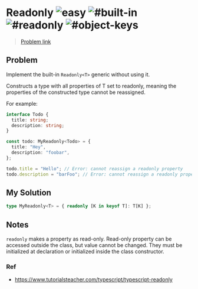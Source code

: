 <h1>Readonly <img src="https://img.shields.io/badge/-easy-7aad0c" alt="easy"/> <img src="https://img.shields.io/badge/-%23built--in-999" alt="#built-in"/> <img src="https://img.shields.io/badge/-%23readonly-999" alt="#readonly"/> <img src="https://img.shields.io/badge/-%23object--keys-999" alt="#object-keys"/></h1>

> [Problem link](https://github.com/type-challenges/type-challenges/tree/main/questions/00007-easy-readonly)

<h2> Problem </h2>

Implement the built-in `Readonly<T>` generic without using it.

Constructs a type with all properties of T set to readonly, meaning the properties of the constructed type cannot be reassigned.

For example:

```ts
interface Todo {
  title: string;
  description: string;
}

const todo: MyReadonly<Todo> = {
  title: "Hey",
  description: "foobar",
};

todo.title = "Hello"; // Error: cannot reassign a readonly property
todo.description = "barFoo"; // Error: cannot reassign a readonly property
```

<h2> My Solution </h2>

```ts
type MyReadonly<T> = { readonly [K in keyof T]: T[K] };
```

<h2> Notes </h2>

`readonly` makes a property as read-only. Read-only property can be accessed outside the class, but value cannot be changed. They must be initialized at declaration or initialized inside the class constructor.

<h3> Ref </h3>

- https://www.tutorialsteacher.com/typescript/typescript-readonly

